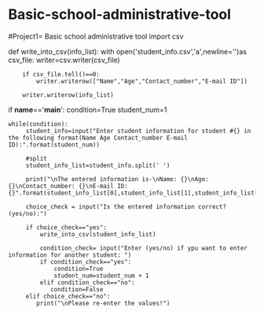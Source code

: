 # Basic-school-administrative-tool
#Project1= Basic school administrative tool
import csv

def write_into_csv(info_list):
    with open('student_info.csv','a',newline='')as csv_file:
        writer=csv.writer(csv_file)

        if csv_file.tell()==0:
            writer.writerow(["Name","Age","Contact_number","E-mail ID"])

        writer.writerow(info_list)

if __name__=='__main__':
    condition=True
    student_num=1

    while(condition):
         student_info=input("Enter student information for student #{} in the following format(Name Age Contact_number E-mail ID):".format(student_num))

         #split
         student_info_list=student_info.split(' ')

         print("\nThe entered information is-\nName: {}\nAge: {}\nContact_number: {}\nE-mail ID: {}".format(student_info_list[0],student_info_list[1],student_info_list[2],student_info_list[3]))

         choice_check = input("Is the entered information correct? (yes/no):")

         if choice_check=="yes":
             write_into_csv(student_info_list)

             condition_check= input("Enter (yes/no) if ypu want to enter information for another student: ")
             if condition_check=="yes":
                 condition=True
                 student_num=student_num + 1
             elif condition_check=="no":
                condition=False
         elif choice_check=="no":
            print("\nPlease re-enter the values!")
